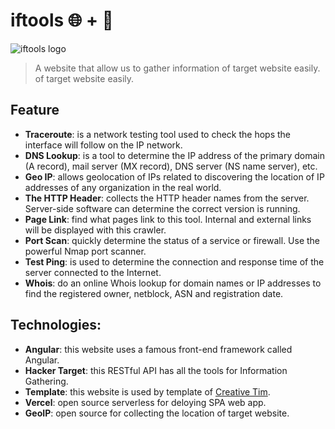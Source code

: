 #  iftools 🌐 + 🧰
![iftools logo](https://iftools.vercel.app/assets/img/brand/iftools.png)
> A website that allow us to gather information of target website easily. of target website easily.

## Feature

 - **Traceroute**: is a network testing tool used to check the hops the interface will follow on the IP network.
 - **DNS Lookup**: is a tool to determine the IP address of the primary domain (A record), mail server (MX record), DNS server (NS name server), etc.
 - **Geo IP**: allows geolocation of IPs related to discovering the location of IP addresses of any organization in the real world.
 - **The HTTP Header**: collects the HTTP header names from the server. Server-side software can determine the correct version is running.
 - **Page Link**: find what pages link to this tool. Internal and external links will be displayed with this crawler.
 - **Port Scan**: quickly determine the status of a service or firewall. Use the powerful Nmap port scanner.
 - **Test Ping**: is used to determine the connection and response time of the server connected to the Internet.
 - **Whois**: do an online Whois lookup for domain names or IP addresses to find the registered owner, netblock, ASN and registration date.

## Technologies:

 - **Angular**: this website uses a famous front-end framework called Angular.
 - **Hacker Target**: this RESTful API has all the tools for Information Gathering.
 - **Template**: this website is used by template of [Creative Tim](https://www.creative-tim.com/).
 - **Vercel**: open source serverless for deloying SPA web app.
 - **GeoIP**: open source for collecting the location of target website.
